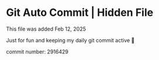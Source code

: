 # Git Auto Commit | Hidden File

This file was added Feb 12, 2025

Just for fun and keeping my daily git commit active 🤪

commit number: 2916429
